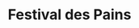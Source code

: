 ---
title: "Festival des Pains"
url: /saint-martin-des-champs/festival-des-pains/
shop: Bäckerei
---